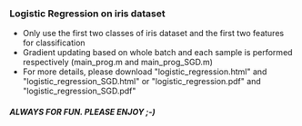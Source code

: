### Logistic Regression on iris dataset

- Only use the first two classes of iris dataset and the first two features for classification
- Gradient updating based on whole batch and each sample is performed respectively (main_prog.m and main_prog_SGD.m)
- For more details, please download "logistic_regression.html" and "logistic_regression_SGD.html" or "logistic_regression.pdf" and "logistic_regression_SGD.pdf"

##### ALWAYS FOR FUN. PLEASE ENJOY ;-)

